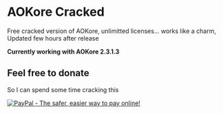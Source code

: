 # AOKore Cracked
Free cracked version of AOKore, unlimitted licenses... works like a charm, Updated few hours after release

__Currently working with AOKore 2.3.1.3__

## Feel free to donate
So I can spend some time cracking this

[![PayPal - The safer, easier way to pay online!](https://www.paypalobjects.com/en_US/i/btn/btn_donateCC_LG.gif)](https://www.paypal.com/cgi-bin/webscr?cmd=_s-xclick&hosted_button_id=UVNSHXPMW66DQ)
